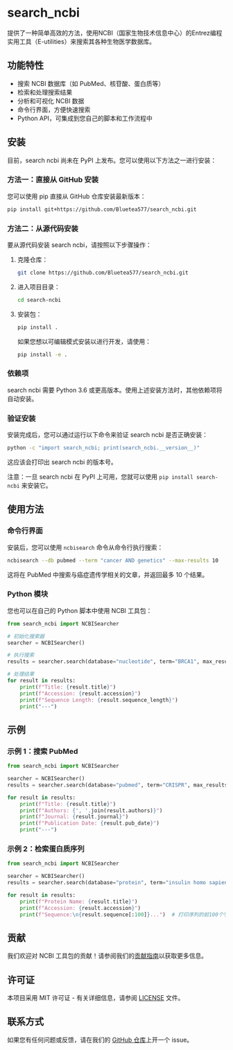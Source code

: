 # search_ncbi

提供了一种简单高效的方法，使用NCBI（国家生物技术信息中心）的Entrez编程实用工具（E-utilities）来搜索其各种生物医学数据库。

## 功能特性

- 搜索 NCBI 数据库（如 PubMed、核苷酸、蛋白质等）
- 检索和处理搜索结果
- 分析和可视化 NCBI 数据
- 命令行界面，方便快速搜索
- Python API，可集成到您自己的脚本和工作流程中


## 安装

目前，search ncbi 尚未在 PyPI 上发布。您可以使用以下方法之一进行安装：

### 方法一：直接从 GitHub 安装

您可以使用 pip 直接从 GitHub 仓库安装最新版本：

```bash
pip install git+https://github.com/Bluetea577/search_ncbi.git
```

### 方法二：从源代码安装

要从源代码安装 search ncbi，请按照以下步骤操作：

1. 克隆仓库：
   ```bash
   git clone https://github.com/Bluetea577/search_ncbi.git
   ```

2. 进入项目目录：
   ```bash
   cd search-ncbi
   ```

3. 安装包：
   ```bash
   pip install .
   ```

   如果您想以可编辑模式安装以进行开发，请使用：
   ```bash
   pip install -e .
   ```

### 依赖项

search ncbi 需要 Python 3.6 或更高版本。使用上述安装方法时，其他依赖项将自动安装。

### 验证安装

安装完成后，您可以通过运行以下命令来验证 search ncbi 是否正确安装：

```bash
python -c "import search_ncbi; print(search_ncbi.__version__)"
```

这应该会打印出 search ncbi 的版本号。

注意：一旦 search ncbi 在 PyPI 上可用，您就可以使用 `pip install search-ncbi` 来安装它。


## 使用方法

### 命令行界面

安装后，您可以使用 `ncbisearch` 命令从命令行执行搜索：

```bash
ncbisearch --db pubmed --term "cancer AND genetics" --max-results 10
```

这将在 PubMed 中搜索与癌症遗传学相关的文章，并返回最多 10 个结果。

### Python 模块

您也可以在自己的 Python 脚本中使用 NCBI 工具包：

```python
from search_ncbi import NCBISearcher

# 初始化搜索器
searcher = NCBISearcher()

# 执行搜索
results = searcher.search(database="nucleotide", term="BRCA1", max_results=5)

# 处理结果
for result in results:
    print(f"Title: {result.title}")
    print(f"Accession: {result.accession}")
    print(f"Sequence Length: {result.sequence_length}")
    print("---")
```

## 示例

### 示例 1：搜索 PubMed

```python
from search_ncbi import NCBISearcher

searcher = NCBISearcher()
results = searcher.search(database="pubmed", term="CRISPR", max_results=3)

for result in results:
    print(f"Title: {result.title}")
    print(f"Authors: {', '.join(result.authors)}")
    print(f"Journal: {result.journal}")
    print(f"Publication Date: {result.pub_date}")
    print("---")
```

### 示例 2：检索蛋白质序列

```python
from search_ncbi import NCBISearcher

searcher = NCBISearcher()
results = searcher.search(database="protein", term="insulin homo sapiens", max_results=1)

for result in results:
    print(f"Protein Name: {result.title}")
    print(f"Accession: {result.accession}")
    print(f"Sequence:\n{result.sequence[:100]}...")  # 打印序列的前100个字符
```

## 贡献

我们欢迎对 NCBI 工具包的贡献！请参阅我们的[贡献指南](CONTRIBUTING.md)以获取更多信息。

## 许可证

本项目采用 MIT 许可证 - 有关详细信息，请参阅 [LICENSE](LICENSE) 文件。

## 联系方式

如果您有任何问题或反馈，请在我们的 [GitHub 仓库](https://github.com/Bluetea577/search_ncbi)上开一个 issue。
